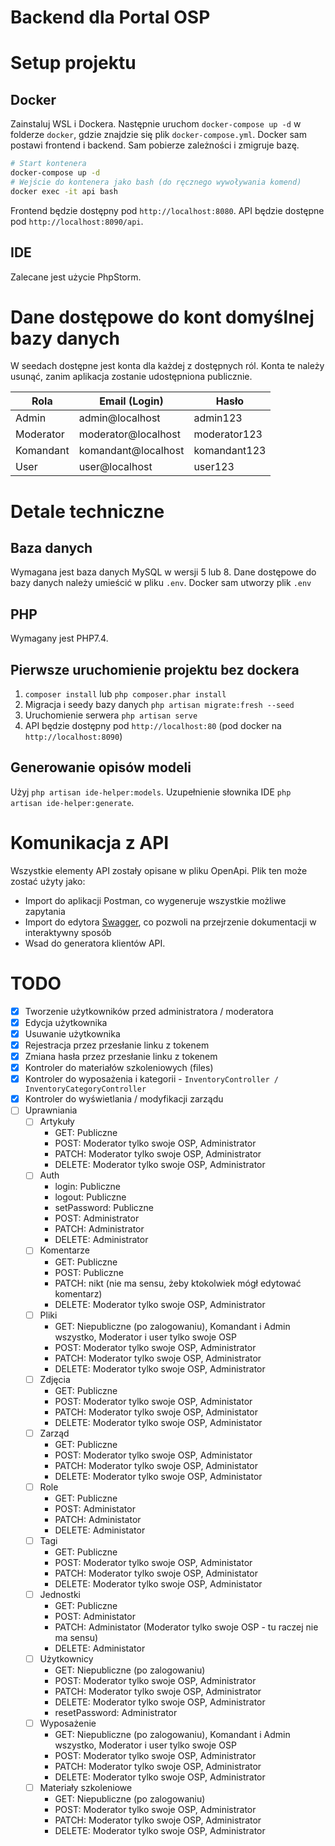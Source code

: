 # Backend dla Portal OSP

# Setup projektu
## Docker
Zainstaluj WSL i Dockera.
Następnie uruchom `docker-compose up -d` w folderze `docker`, gdzie znajdzie się plik `docker-compose.yml`.
Docker sam postawi frontend i backend. Sam pobierze zależności i zmigruje bazę.

```bash
# Start kontenera
docker-compose up -d
# Wejście do kontenera jako bash (do ręcznego wywoływania komend)
docker exec -it api bash
```

Frontend będzie dostępny pod `http://localhost:8080`.
API będzie dostępne pod `http://localhost:8090/api`.

## IDE
Zalecane jest użycie PhpStorm.


# Dane dostępowe do kont domyślnej bazy danych
W seedach dostępne jest konta dla każdej z dostępnych ról.
Konta te należy usunąć, zanim aplikacja zostanie udostępniona publicznie.

| Rola | Email (Login) | Hasło |
| --- | --- | --- |
| Admin | admin@localhost | admin123 |
| Moderator | moderator@localhost | moderator123 |
| Komandant | komandant@localhost | komandant123 |
| User | user@localhost | user123 |

# Detale techniczne
## Baza danych
Wymagana jest baza danych MySQL w wersji 5 lub 8.
Dane dostępowe do bazy danych należy umieścić w pliku `.env`. 
Docker sam utworzy plik `.env`

## PHP
Wymagany jest PHP7.4.

## Pierwsze uruchomienie projektu bez dockera
1. `composer install` lub `php composer.phar install`
2. Migracja i seedy bazy danych `php artisan migrate:fresh --seed`
3. Uruchomienie serwera `php artisan serve`
4. API będzie dostępny pod `http://localhost:80` (pod docker na `http://localhost:8090`)


## Generowanie opisów modeli
Użyj `php artisan ide-helper:models`.
Uzupełnienie słownika IDE `php artisan ide-helper:generate`.

# Komunikacja z API
Wszystkie elementy API zostały opisane w pliku OpenApi. Plik ten może zostać użyty jako:
- Import do aplikacji Postman, co wygeneruje wszystkie możliwe zapytania
- Import do edytora [Swagger](https://editor.swagger.io/), co pozwoli na przejrzenie dokumentacji w interaktywny sposób
- Wsad do generatora klientów API.

# TODO
- [x] Tworzenie użytkowników przed administratora / moderatora
- [x] Edycja użytkownika
- [x] Usuwanie użytkownika
- [x] Rejestracja przez przesłanie linku z tokenem
- [x] Zmiana hasła przez przesłanie linku z tokenem
- [x] Kontroler do materiałów szkoleniowych (files)
- [x] Kontroler do wyposażenia i kategorii - `InventoryController / InventoryCategoryController`
- [x] Kontroler do wyświetlania / modyfikacji zarządu
- [ ] Uprawniania
    - [ ] Artykuły
        - GET: Publiczne
        - POST: Moderator tylko swoje OSP, Administrator
        - PATCH: Moderator tylko swoje OSP, Administrator
        - DELETE: Moderator tylko swoje OSP, Administrator
    - [ ] Auth
        - login: Publiczne
        - logout: Publiczne
        - setPassword: Publiczne
        - POST: Administrator
        - PATCH: Administrator
        - DELETE: Administrator
    - [ ] Komentarze
        - GET: Publiczne
        - POST: Publiczne
        - PATCH: nikt (nie ma sensu, żeby ktokolwiek mógł edytować komentarz)
        - DELETE: Moderator tylko swoje OSP, Administrator
    - [ ] Pliki
        - GET: Niepubliczne (po zalogowaniu), Komandant i Admin wszystko, Moderator i user tylko swoje OSP
        - POST: Moderator tylko swoje OSP, Administrator
        - PATCH: Moderator tylko swoje OSP, Administrator
        - DELETE: Moderator tylko swoje OSP, Administrator
    - [ ] Zdjęcia
        - GET: Publiczne
        - POST: Moderator tylko swoje OSP, Administator
        - PATCH: Moderator tylko swoje OSP, Administator
        - DELETE: Moderator tylko swoje OSP, Administator
    - [ ] Zarząd
        - GET: Publiczne
        - POST: Moderator tylko swoje OSP, Administator
        - PATCH: Moderator tylko swoje OSP, Administator
        - DELETE: Moderator tylko swoje OSP, Administator
    - [ ] Role
        - GET: Publiczne
        - POST: Administator
        - PATCH: Administator
        - DELETE: Administator
    - [ ] Tagi
        - GET: Publiczne
        - POST: Moderator tylko swoje OSP, Administator
        - PATCH: Moderator tylko swoje OSP, Administator
        - DELETE: Moderator tylko swoje OSP, Administator
    - [ ] Jednostki
        - GET: Publiczne
        - POST: Administator
        - PATCH: Administator (Moderator tylko swoje OSP - tu raczej nie ma sensu)
        - DELETE: Administator
    - [ ] Użytkownicy
        - GET: Niepubliczne (po zalogowaniu)
        - POST: Moderator tylko swoje OSP, Administrator
        - PATCH: Moderator tylko swoje OSP, Administrator
        - DELETE: Moderator tylko swoje OSP, Administrator
        - resetPassword: Administrator
    - [ ] Wyposażenie
        - GET: Niepubliczne (po zalogowaniu), Komandant i Admin wszystko, Moderator i user tylko swoje OSP
        - POST: Moderator tylko swoje OSP, Administrator
        - PATCH: Moderator tylko swoje OSP, Administrator
        - DELETE: Moderator tylko swoje OSP, Administrator
    - [ ] Materiały szkoleniowe
        - GET: Niepubliczne (po zalogowaniu)
        - POST: Moderator tylko swoje OSP, Administrator
        - PATCH: Moderator tylko swoje OSP, Administrator
        - DELETE: Moderator tylko swoje OSP, Administrator
